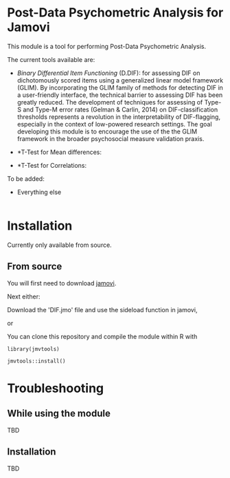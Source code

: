 # Post-Data Psychometric Analysis for Jamovi

This module is a tool for performing Post-Data Psychometric Analysis.

The current tools available are:

- *Binary Differential Item Functioning* (D.DIF): for assessing DIF on dichotomously scored items using a generalized linear model framework (GLIM). By incorporating the GLIM family of methods for detecting DIF in a user-friendly interface, the technical barrier to assessing DIF has been greatly reduced. The development of techniques for assessing of Type-S and Type-M error rates (Gelman & Carlin, 2014) on DIF-classification thresholds represents a revolution in the interpretability of DIF-flagging, especially in the context of low-powered research settings. The goal developing this module is to encourage the use of the the GLIM framework in the broader psychosocial measure validation praxis.

- *T-Test for Mean differences:

- *T-Test for Correlations:

To be added:

- Everything else

<img src="docs/i1.png" class="img-responsive" alt="">


# Installation

Currently only available from source.

## From source

You will first need to download [jamovi](https://www.jamovi.org/download.html). 

Next either:

Download the 'DIF.jmo' file and use the sideload function in jamovi, 

or

You can clone this repository and compile the module within R with 

```
library(jmvtools)

jmvtools::install()

```

# Troubleshooting

## While using the module

TBD


## Installation

TBD
